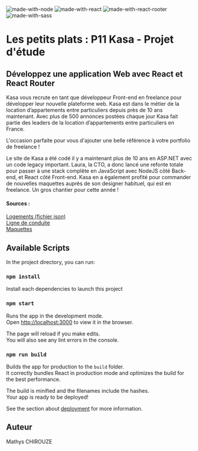 ![made-with-node](https://img.shields.io/badge/Node.js-43853D?style=for-the-badge&logo=node.js&logoColor=white) ![made-with-react](https://img.shields.io/badge/React-20232A?style=for-the-badge&logo=react&logoColor=61DAFB) ![made-with-react-rooter](https://img.shields.io/badge/React_Router-CA4245?style=for-the-badge&logo=react-router&logoColor=white) ![made-with-sass](https://img.shields.io/badge/Sass-CC6699?style=for-the-badge&logo=sass&logoColor=white) 

# Les petits plats : P11 Kasa - Projet d'étude  

## Développez une application Web avec React et React Router

Kasa vous recrute en tant que développeur Front-end en freelance pour développer leur nouvelle plateforme web. Kasa est dans le métier de la location d’appartements entre particuliers depuis près de 10 ans maintenant. Avec plus de 500 annonces postées chaque jour Kasa fait partie des leaders de la location d’appartements entre particuliers en France.   

L'occasion parfaite pour vous d'ajouter une belle référence à votre portfolio de freelance !

Le site de Kasa a été codé il y a maintenant plus de 10 ans en ASP.NET avec un code legacy important. Laura, la CTO, a donc lancé une refonte totale pour passer à une stack complète en JavaScript avec NodeJS côté Back-end, et React côté Front-end. Kasa en a également profité pour commander de nouvelles maquettes auprès de son designer habituel, qui est en freelance. Un gros chantier pour cette année !

#### Sources :
[Logements (fichier json)](https://s3-eu-west-1.amazonaws.com/course.oc-static.com/projects/Front-End+V2/P9+React+1/logements.json)  
[Ligne de conduite](https://course.oc-static.com/projects/Front-End+V2/P9+React+1/Coding+guidelines+Kasa+FR.pdf)  
[Maquettes](https://www.figma.com/file/bAnXDNqRKCRRP8mY2gcb5p/UI-Design?node-id=4%3A1) 

## Available Scripts
In the project directory, you can run:

### `npm install`
Install each dependencies to launch this project

### `npm start`
Runs the app in the development mode.\
Open [http://localhost:3000](http://localhost:3000) to view it in the browser.

The page will reload if you make edits.\
You will also see any lint errors in the console.

### `npm run build`
Builds the app for production to the `build` folder.\
It correctly bundles React in production mode and optimizes the build for the best performance.

The build is minified and the filenames include the hashes.\
Your app is ready to be deployed!

See the section about [deployment](https://facebook.github.io/create-react-app/docs/deployment) for more information.  

## Auteur
Mathys CHIROUZE
